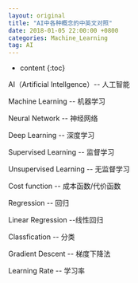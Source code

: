 ```yaml
---
layout: original
title: "AI中各种概念的中英文对照"
date: 2018-01-05 22:00:00 +0800
categories: Machine_Learning
tag: AI
---
```

* content 
{:toc}

AI（Artificial Intellgence）-- 人工智能

Machine Learning -- 机器学习

<!-- more -->

Neural Network -- 神经网络

Deep Learning -- 深度学习

Supervised Learning -- 监督学习

Unsupervised Learning -- 无监督学习

Cost function -- 成本函数/代价函数

Regression -- 回归

Linear Regression --线性回归

Classfication -- 分类

Gradient Descent -- 梯度下降法

Learning Rate -- 学习率
